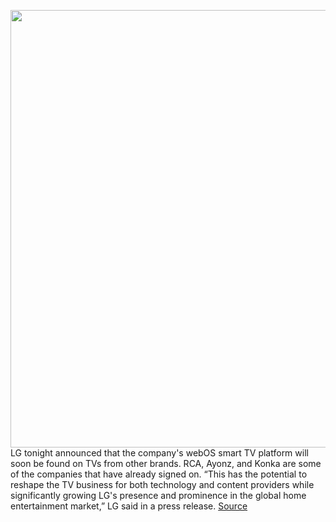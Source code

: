 <img src='https://cdn.vox-cdn.com/thumbor/A6EDY156e26SaarzZNyv-t3jM94=/0x0:3478x2000/1200x800/filters:focal(1461x722:2017x1278)/cdn.vox-cdn.com/uploads/chorus_image/image/68865093/Powered_by_webOS_TV.0.jpg' width='700px' /><br/>
LG tonight announced that the company's webOS smart TV platform will soon be found on TVs from other brands. RCA, Ayonz, and Konka are some of the companies that have already signed on. “This has the potential to reshape the TV business for both technology and content providers while significantly growing LG's presence and prominence in the global home entertainment market,” LG said in a press release.
<a href='https://www.theverge.com/2021/2/23/22298058/lg-licensing-webos-other-tvs-rca-polaroid'> Source <a/>